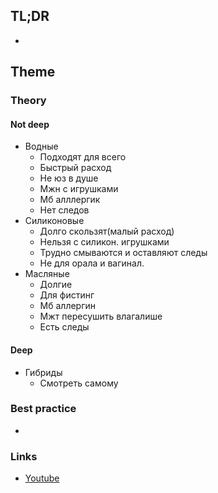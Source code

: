 ## TL;DR
- 

## Theme
### Theory
#### Not deep
- Водные
	- Подходят для всего
	- Быстрый расход
	- Не юз в душе
	- Мжн с игрушками
	- Мб алллергик
	- Нет следов
- Силиконовые
	- Долго скользят(малый расход)
	- Нельзя с силикон. игрушками
	- Трудно смываются и оставляют следы
	- Не для орала и вагинал.
- Масляные
	- Долгие
	- Для фистинг
	- Мб аллергин
	- Мжт пересушить влагалише
	- Есть следы

#### Deep
- Гибриды
	- Смотреть самому

### Best practice
- 

### Links
- [Youtube](https://www.youtube.com/watch?v=J8hciDtygOE&ab_channel=%D0%9F%D0%B0%D0%B2%D0%BB%D0%BE%D0%B2%D0%B0%D0%A3%D0%BB%D1%8C%D1%8F%D0%BD%D0%B0) 